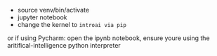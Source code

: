 - source venv/bin/activate
- jupyter notebook
- change the kernel to `introai via pip`


or if using Pycharm:
open the ipynb notebook, ensure youre using the aritifical-intelligence python interpreter
